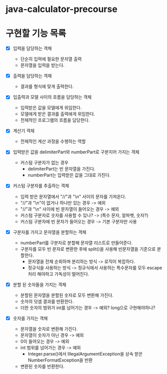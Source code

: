 # java-calculator-precourse

# 구현할 기능 목록

- [X] 입력을 담당하는 객체
    - 단순히 입력에 필요한 문자열 출력
    - 문자열을 입력을 받는다.

- [X] 출력을 담당하는 객체
    - 결과를 형식에 맞게 출력한다.

- [X] 입출력과 모델 사이의 흐름을 담당하는 객체
    - 입력받은 값을 모델에게 위임한다.
    - 모델에게 받은 결과를 출력에게 위임한다.
    - 전체적인 프로그램의 흐름을 담당한다.

- [X] 계산기 객체
    - 전체적인 계산 과정을 수행하는 역할

- [X] 입력받은 값을 delimiterPart와 numberPart로 구분지어 가지는 객체
    - 커스텀 구분자가 없는 경우
        - delimiterPart는 빈 문자열을 가진다.
        - numberPart는 입력받은 값을 그대로 가진다.

- [X] 커스텀 구분자를 추출하는 객체
    - 입력 받은 문자열에서 "//"과 "\n" 사이의 문자를 가져온다.
    - "//"과 "\n"이 없거나 하나만 있는 경우 -> 예외
    - "//"과 "\n" 사이에 빈 문자열이 들어오는 경우 -> 예외
    - 커스텀 구분자로 숫자를 사용할 수 있나? -> (특수 문자, 알파벳, 숫자?)
    - 커스텀 구분자에 빈 문자가 들어오는 경우 -> 기본 구분자만 사용

- [X] 구분자를 가지고 문자열을 분할하는 객체
    - numberPart를 구분자로 분할해 문자열 리스트로 만들어준다.
    - 구분자를 모두 빈 문자로 변환한 후에 split()을 사용해 빈문자열을 기준으로 분할한다.
        - 문자열을 전체 순회하며 분리하는 방식 -> 로직이 복잡하다.
        - 정규식을 사용하는 방식 -> 정규식에서 사용하는 특수문자를 모두 escape처리 해야하고 가독성이 떨어진다.

- [X] 분할 된 숫자들을 가지는 객체
    - 분할된 문자열을 분할된 숫자로 모두 변환해 가진다.
    - 숫자의 덧셈 결과를 반환한다.
    - 더한 숫자의 범위가 int를 넘어가는 경우 -> 예외? long으로 구현해야하나?

- [X] 숫자를 가지는 객체
    - 문자열을 숫자로 변환해 가진다.
    - 문자열이 숫자가 아닌 경우 -> 예외
    - 0이 들어오는 경우 -> 예외
    - int 범위를 넘어가는 경우 -> 예외
        - Integer.parse()에서 IllegalArgumentException을 상속 받은 NumberFormatException을 반환
    - 변환된 숫자를 반환한다.
